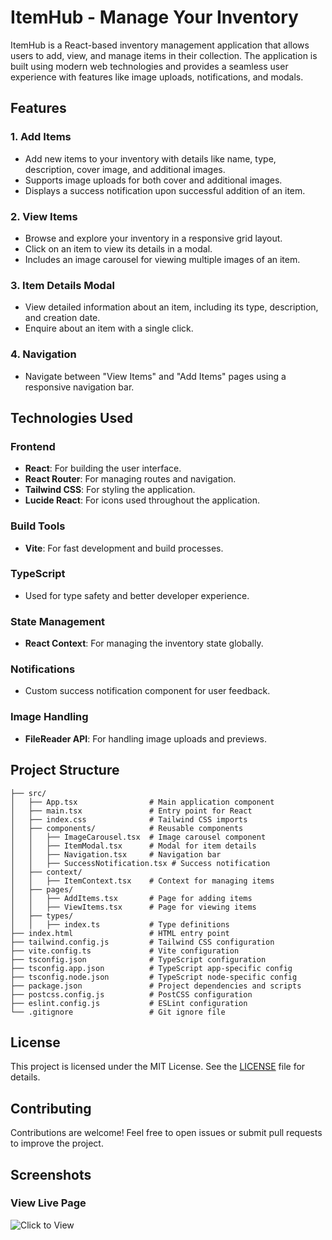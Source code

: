 # ItemHub - Manage Your Inventory

ItemHub is a React-based inventory management application that allows users to add, view, and manage items in their collection. The application is built using modern web technologies and provides a seamless user experience with features like image uploads, notifications, and modals.

## Features

### 1. Add Items
- Add new items to your inventory with details like name, type, description, cover image, and additional images.
- Supports image uploads for both cover and additional images.
- Displays a success notification upon successful addition of an item.

### 2. View Items
- Browse and explore your inventory in a responsive grid layout.
- Click on an item to view its details in a modal.
- Includes an image carousel for viewing multiple images of an item.

### 3. Item Details Modal
- View detailed information about an item, including its type, description, and creation date.
- Enquire about an item with a single click.

### 4. Navigation
- Navigate between "View Items" and "Add Items" pages using a responsive navigation bar.

## Technologies Used

### Frontend
- **React**: For building the user interface.
- **React Router**: For managing routes and navigation.
- **Tailwind CSS**: For styling the application.
- **Lucide React**: For icons used throughout the application.

### Build Tools
- **Vite**: For fast development and build processes.

### TypeScript
- Used for type safety and better developer experience.

### State Management
- **React Context**: For managing the inventory state globally.

### Notifications
- Custom success notification component for user feedback.

### Image Handling
- **FileReader API**: For handling image uploads and previews.

## Project Structure

```
├── src/
│   ├── App.tsx                # Main application component
│   ├── main.tsx               # Entry point for React
│   ├── index.css              # Tailwind CSS imports
│   ├── components/            # Reusable components
│   │   ├── ImageCarousel.tsx  # Image carousel component
│   │   ├── ItemModal.tsx      # Modal for item details
│   │   ├── Navigation.tsx     # Navigation bar
│   │   ├── SuccessNotification.tsx # Success notification
│   ├── context/
│   │   ├── ItemContext.tsx    # Context for managing items
│   ├── pages/
│   │   ├── AddItems.tsx       # Page for adding items
│   │   ├── ViewItems.tsx      # Page for viewing items
│   ├── types/
│   │   ├── index.ts           # Type definitions
├── index.html                 # HTML entry point
├── tailwind.config.js         # Tailwind CSS configuration
├── vite.config.ts             # Vite configuration
├── tsconfig.json              # TypeScript configuration
├── tsconfig.app.json          # TypeScript app-specific config
├── tsconfig.node.json         # TypeScript node-specific config
├── package.json               # Project dependencies and scripts
├── postcss.config.js          # PostCSS configuration
├── eslint.config.js           # ESLint configuration
└── .gitignore                 # Git ignore file
```

## License

This project is licensed under the MIT License. See the [LICENSE](LICENSE) file for details.

## Contributing

Contributions are welcome! Feel free to open issues or submit pull requests to improve the project.

## Screenshots


### View Live Page
![Click to View]([https://via.placeholder.com/800x400](https://item-hub.netlify.app/))
